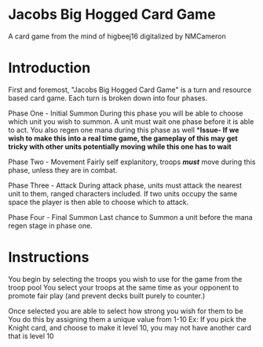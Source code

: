 # Jacobs Big Hogged Card Game
A card game from the mind of higbeej16 digitalized by NMCameron

Introduction
=
First and foremost, "Jacobs Big Hogged Card Game" is a turn and resource based card game.
Each turn is broken down into four phases.

Phase One - Initial Summon
    During this phase you will be able to choose which unit you wish to summon. A unit must wait one phase before it is able to act.
    You also regen one mana during this phase as well
    ***Issue- If we wish to make this into a real time game, the gameplay of this may get tricky with other units potentially moving while this one has to wait**

Phase Two - Movement
    Fairly self explanitory, troops ***must*** move during this phase, unless they are in combat.

Phase Three - Attack
    During attack phase, units must attack the nearest unit to them, ranged characters included.
    If two units occupy the same space the player is then able to choose which to attack.

Phase Four - Final Summon
    Last chance to Summon a unit before the mana regen stage in phase one.

Instructions
=
You begin by selecting the troops you wish to use for the game from the troop pool
    You select your troops at the same time as your opponent to promote fair play (and prevent decks built purely to counter.)

Once selected you are able to select how strong you wish for them to be
    You do this by assigning them a unique value from 1-10 
    Ex: If you pick the Knight card, and choose to make it level 10, you may not have another card that is level 10
